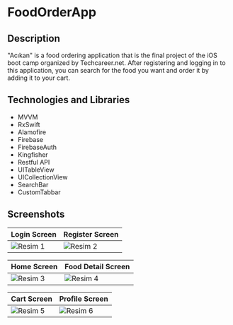 # FoodOrderApp
## Description
"Acıkan" is a food ordering application that is the final project of the iOS boot camp organized by Techcareer.net. After registering and logging in to this application, you can search for the food you want and order it by adding it to your cart. 
## Technologies and Libraries
- MVVM
- RxSwift
- Alamofire 
- Firebase
- FirebaseAuth
- Kingfisher
- Restful API
- UITableView 
- UICollectionView
- SearchBar
- CustomTabbar 

## Screenshots

| Login Screen | Register Screen |
| ------- | ------- |
| ![Resim 1](https://github.com/ezgiik/FoodOrderApp/assets/128503981/34a0bb26-63b6-4b41-afe5-3678e1b44bc6) | ![Resim 2](https://github.com/ezgiik/FoodOrderApp/assets/128503981/644c08e0-197e-42a5-aa8c-ece17e1a0464) |

| Home Screen | Food Detail Screen |
| ------- | ------- |
| ![Resim 3](https://github.com/ezgiik/FoodOrderApp/assets/128503981/c4cca49b-1776-4168-a98e-0132c6bcdcaf) | ![Resim 4](https://github.com/ezgiik/FoodOrderApp/assets/128503981/b7a2478b-6f1c-43ea-b28c-4724514305f6) |

| Cart Screen | Profile Screen |
| ------- | ------- |
| ![Resim 5](https://github.com/ezgiik/FoodOrderApp/assets/128503981/de041df7-4a5b-44bf-983b-839cfe8a65ce) | ![Resim 6](https://github.com/ezgiik/FoodOrderApp/assets/128503981/f271f864-7260-4fa9-b2a8-eb2b2a132b89) |

